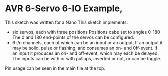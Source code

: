 # AVR 6-Servo 6-IO Example, 

This sketch was written for a Nano 
This sketch implements:
* six servos, each with three positions
   Positions cabe set to angles 0-180
   The 0 and 180 end-points of the servos can be configured.
* 6 i/o channels, each of which can be an input or an output,
   If an output it may be solid, pulse or flashing, and consumes an on- and 0ff-event. 
   If an input it produces an on- and off-event, which may each be delayed.  The 
     inputs can be with or with pullups, inverted or not, or can be toggle. 


Pin usage can be seen in the main file at the top. 


